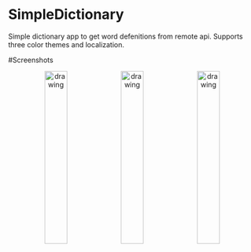 # SimpleDictionary

Simple dictionary app to get word defenitions from remote api. Supports three color themes and localization.

#Screenshots
<p align='center'>
<img src="https://user-images.githubusercontent.com/79803411/215731818-3407f346-ca74-427a-984a-e7910b5e646f.png" alt="drawing" width="30%"/>

<img src="https://user-images.githubusercontent.com/79803411/215731878-24b8fd28-f16d-4c9c-907d-2a453798ce7f.png" alt="drawing" width="30%"/>

<img src="https://user-images.githubusercontent.com/79803411/215731902-81ae03b5-7848-42e6-9734-aefe6ee753cc.png" alt="drawing" width="30%"/>

</p>
